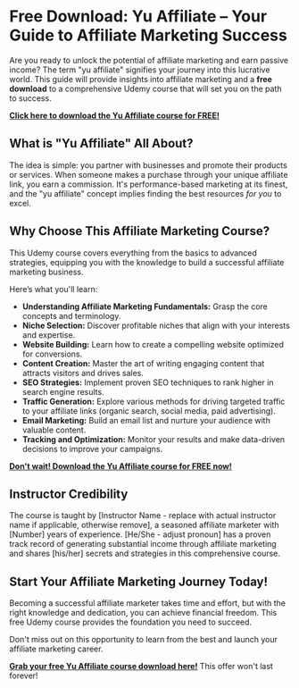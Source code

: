 # Free Download: Yu Affiliate – Your Guide to Affiliate Marketing Success

Are you ready to unlock the potential of affiliate marketing and earn passive income? The term "yu affiliate" signifies your journey into this lucrative world. This guide will provide insights into affiliate marketing and a **free download** to a comprehensive Udemy course that will set you on the path to success.

[**Click here to download the Yu Affiliate course for FREE!**](https://udemywork.com/yu-affiliate)

## What is "Yu Affiliate" All About?

The idea is simple: you partner with businesses and promote their products or services. When someone makes a purchase through your unique affiliate link, you earn a commission. It's performance-based marketing at its finest, and the "yu affiliate" concept implies finding the best resources *for you* to excel.

## Why Choose This Affiliate Marketing Course?

This Udemy course covers everything from the basics to advanced strategies, equipping you with the knowledge to build a successful affiliate marketing business.

Here’s what you'll learn:

*   **Understanding Affiliate Marketing Fundamentals:** Grasp the core concepts and terminology.
*   **Niche Selection:** Discover profitable niches that align with your interests and expertise.
*   **Website Building:** Learn how to create a compelling website optimized for conversions.
*   **Content Creation:** Master the art of writing engaging content that attracts visitors and drives sales.
*   **SEO Strategies:** Implement proven SEO techniques to rank higher in search engine results.
*   **Traffic Generation:** Explore various methods for driving targeted traffic to your affiliate links (organic search, social media, paid advertising).
*   **Email Marketing:** Build an email list and nurture your audience with valuable content.
*   **Tracking and Optimization:** Monitor your results and make data-driven decisions to improve your campaigns.

[**Don't wait! Download the Yu Affiliate course for FREE now!**](https://udemywork.com/yu-affiliate)

## Instructor Credibility

The course is taught by [Instructor Name - replace with actual instructor name if applicable, otherwise remove], a seasoned affiliate marketer with [Number] years of experience. [He/She - adjust pronoun] has a proven track record of generating substantial income through affiliate marketing and shares [his/her] secrets and strategies in this comprehensive course.

## Start Your Affiliate Marketing Journey Today!

Becoming a successful affiliate marketer takes time and effort, but with the right knowledge and dedication, you can achieve financial freedom. This free Udemy course provides the foundation you need to succeed.

Don't miss out on this opportunity to learn from the best and launch your affiliate marketing career.

**[Grab your free Yu Affiliate course download here!](https://udemywork.com/yu-affiliate)** This offer won't last forever!
